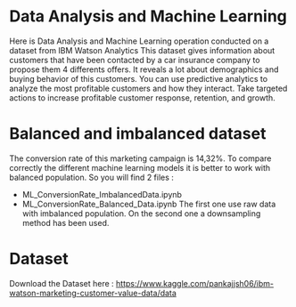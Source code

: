# Data Analysis and Machine Learning
Here is Data Analysis and Machine Learning operation conducted on a dataset from IBM Watson Analytics
This dataset gives information about customers that have been contacted by a car insurance company to propose them 4 differents offers. It reveals a lot about demographics and buying behavior of this customers.
You can use predictive analytics to analyze the most profitable customers and how they interact. Take targeted actions to increase profitable customer response, retention, and growth.

# Balanced and imbalanced dataset
The conversion rate of this marketing campaign is 14,32%.
To compare correctly the different machine learning models it is better to work with balanced population.
So you will find 2 files :
* ML_ConversionRate_ImbalancedData.ipynb
* ML_ConversionRate_Balanced_Data.ipynb
The first one use raw data with imbalanced population. On the second one a downsampling method has been used.

# Dataset
Download the Dataset here :
https://www.kaggle.com/pankajjsh06/ibm-watson-marketing-customer-value-data/data
